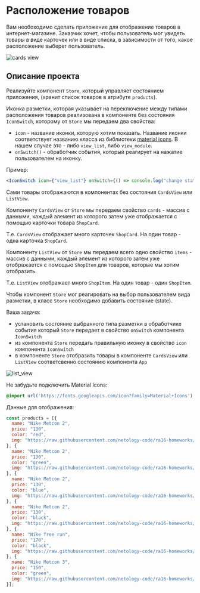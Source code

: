 Расположение товаров
===

Вам необоходимо сделать приложение для отображение товаров в интернет-магазине. Заказчик хочет, чтобы пользователь мог увидеть товары в виде карточек или в виде списка, в зависимости от того, какое расположение выберет пользователь. 

![cards view](https://github.com/netology-code/ra16-homeworks/blob/master/events-state/layouts/assets/card_view.png?raw=true)

## Описание проекта

Реализуйте компонент `Store`, который управляет состоянием приложения, (хранит список товаров в атрибуте `products`).

Иконка разметки, которая указывает на переключение между типами расположения товаров реализована в компоненте без состояния `IconSwitch`, которому от `Store` мы передаем два свойства:
- `icon` - название иконки, которую хотим показать. Название иконки соответствует названию класса из библиотеки [material icons](https://material.io/icons/#ic_view_module). В нашем случае это - либо `view_list`, либо `view_module`.
- `onSwitch()` - обработчик события, который реагирует на нажатие пользователем на иконку.

Пример:
```jsx
<IconSwitch icon={"view_list"} onSwitch={() => console.log("change state here")}/>
```
Сами товары отображаются в компонентах без состояния `CardsView` или `ListView`.

Компоненту `CardsView` от `Store` мы передаем свойство `cards` - массив с данными, каждый элемент из которого затем уже отображается с помощью карточки товара `ShopCard`.

Т.е. `CardsView` отображает много карточек `ShopCard`. На один товар - одна карточка `ShopCard`.

Компоненту `ListView` от `Store` мы передаем всего одно свойство `items` - массив с данными, каждый элемент из которого затем уже отображается с помощью `ShopItem` для товаров, которые мы хотим отобразить.

Т.е. `ListView` отображает много `ShopItem`. На один товар - один `ShopItem`.

Чтобы компонент `Store` мог реагировать на выбор пользователем вида разметки, в класс `Store` необходимо добавить состояние (state).

Ваша задача:
- установить состояние выбранного типа разметки в обработчике события который `Store` передает в свойство `onSwitch` компонента `IconSwitch`
- из компонента `Store` передать правильную иконку в свойство `icon` компонента `IconSwitch`
- в компоненте `Store` отобразить товары в компоненте `CardsView` или `ListView` соответсвенно состоянию компонента `App`

![list_view](https://github.com/netology-code/ra16-homeworks/blob/master/events-state/layouts/assets/list_view.png?raw=true)

Не забудьте подключить Material Icons:
```css
@import url('https://fonts.googleapis.com/icon?family=Material+Icons')
```

Данные для отображения:
```js
const products = [{
  name: "Nike Metcon 2",
  price: "130",
  color: "red",
  img: "https://raw.githubusercontent.com/netology-code/ra16-homeworks/master/events-state/layouts/img/1.jpg"
}, {
  name: "Nike Metcon 2",
  price: "130",
  color: "green",
  img: "https://raw.githubusercontent.com/netology-code/ra16-homeworks/master/events-state/layouts/img/2.jpg"
}, {
  name: "Nike Metcon 2",
  price: "130",
  color: "blue",
  img: "https://raw.githubusercontent.com/netology-code/ra16-homeworks/master/events-state/layouts/img/3.jpg"
}, {
  name: "Nike Metcon 2",
  price: "130",
  color: "black",
  img: "https://raw.githubusercontent.com/netology-code/ra16-homeworks/master/events-state/layouts/img/4.jpg"
}, {
  name: "Nike free run",
  price: "170",
  color: "black",
  img: "https://raw.githubusercontent.com/netology-code/ra16-homeworks/master/events-state/layouts/img/7.jpg"
}, {
  name: "Nike Metcon 3",
  price: "150",
  color: "green",
  img: "https://raw.githubusercontent.com/netology-code/ra16-homeworks/master/events-state/layouts/img/5.jpg"
}];
```
